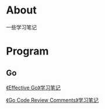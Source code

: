 # About

一些学习笔记

# Program

## Go

[《Effective Go》学习笔记](./Program/Effective%20Go.md)

[《Go Code Review Comments》学习笔记](./Program/Go%20Code%20Review%20Comments.md)


